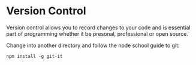 # Version Control

Version control allows you to record changes to your code and is essential part of programming whether it be presonal, professional or open source.

Change into another directory and follow the node school guide to git:

```
npm install -g git-it
```
